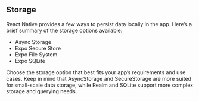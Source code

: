 ## Storage
React Native provides a few ways to persist data locally in the app. Here’s a brief summary of the storage options available:

- Async Storage
- Expo Secure Store
- Expo File System
- Expo SQLite

Choose the storage option that best fits your app’s requirements and use cases. Keep in mind that AsyncStorage and SecureStorage are more suited for small-scale data storage, while Realm and SQLite support more complex storage and querying needs.

